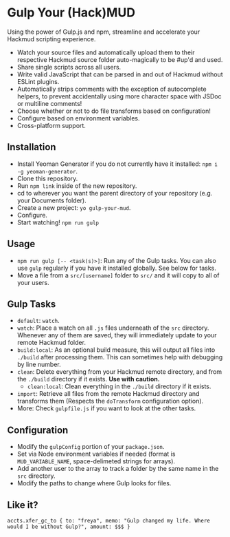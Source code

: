 # Gulp Your (Hack)MUD

Using the power of Gulp.js and npm, streamline and accelerate your Hackmud scripting experience. 
- Watch your source files and automatically upload them to their respective Hackmud source folder auto-magically to be #up'd and used. 
- Share single scripts across all users. 
- Write valid JavaScript that can be parsed in and out of Hackmud without ESLint plugins. 
- Automatically strips comments with the exception of autocomplete helpers, to prevent accidentally using more character space with JSDoc or multiline comments!
- Choose whether or not to do file transforms based on configuration!
- Configure based on environment variables.
- Cross-platform support.

## Installation
- Install Yeoman Generator if you do not currently have it installed: ``npm i -g yeoman-generator``.
- Clone this repository.
- Run ``npm link`` inside of the new repository.
- cd to wherever you want the parent directory of your repository (e.g. your Documents folder).
- Create a new project: ``yo gulp-your-mud``.
- Configure.
- Start watching! ``npm run gulp``

## Usage
- ``npm run gulp [-- <task(s)>]``: Run any of the Gulp tasks. You can also use ``gulp`` regularly if you have it installed globally. See below for tasks.
- Move a file from a ``src/[username]`` folder to ``src/`` and it will copy to all of your users.

## Gulp Tasks
- ``default``: ``watch``.
- ``watch``: Place a watch on all ``.js`` files underneath of the ``src`` directory. Whenever any of them are saved, they will immediately update to your remote Hackmud folder. 
- ``build:local``: As an optional build measure, this will output all files into ``./build`` after processing them. This can sometimes help with debugging by line number.
- ``clean``: Delete everything from your Hackmud remote directory, and from the ``./build`` directory if it exists. **Use with caution.** 
    - ``clean:local``: Clean everything in the ``./build`` directory if it exists.
- ``import``: Retrieve all files from the remote Hackmud directory and transforms them (Respects the ``doTransform`` configuration option).
- More: Check ``gulpfile.js`` if you want to look at the other tasks.

## Configuration

- Modify the ``gulpConfig`` portion of your ``package.json``. 
- Set via Node environment variables if needed (format is ``MUD_VARIABLE_NAME``, space-delimeted strings for arrays).
- Add another user to the array to track a folder by the same name in the ``src`` directory.
- Modify the paths to change where Gulp looks for files.

## Like it?

``accts.xfer_gc_to { to: "freya", memo: "Gulp changed my life. Where would I be without Gulp?", amount: $$$ }``

